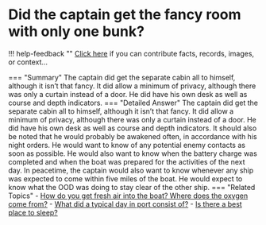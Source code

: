 # Did the captain get the fancy room with only one bunk?

!!! help-feedback ""
    <a href="/feedback/" data-feedback-link>Click here</a>
    if you can contribute facts, records, images, or context…

<a id="summary"></a>
=== "Summary"
    The captain did get the separate cabin all to himself, although it isn’t that fancy. It did allow a minimum of privacy, although there was only a curtain instead of a door. He did have his own desk as well as course and depth indicators.
=== "Detailed Answer"
    The captain did get the separate cabin all to himself, although it isn’t that fancy.  It did allow a minimum of privacy, although there was only a curtain instead of a door.  He did have his own desk as well as course and depth indicators.  It should also be noted that he would probably be awakened often, in accordance with his night orders.  He would want to know of any potential enemy contacts as soon as possible.  He would also want to know when the battery charge was completed and when the boat was prepared for the activities of the next day.  In peacetime, the captain would also want to know whenever any ship was expected to come within five miles of the boat.  He would expect to know what the OOD was doing to stay clear of the other ship.
=== "Related Topics"
    - [How do you get fresh air into the boat? Where does the oxygen come from?](./how-do-you-get-fresh-air-into-the-boat-where-does-the-oxygen-come-from.md#summary)
    - [What did a typical day in port consist of?](./what-did-a-typical-day-in-port-consist-of.md#summary)
    - [Is there a best place to sleep?](./is-there-a-best-place-to-sleep.md#summary)